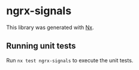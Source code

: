 # ngrx-signals

This library was generated with [Nx](https://nx.dev).

## Running unit tests

Run `nx test ngrx-signals` to execute the unit tests.
